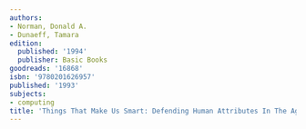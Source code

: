 ```yaml
---
authors:
- Norman, Donald A.
- Dunaeff, Tamara
edition:
  published: '1994'
  publisher: Basic Books
goodreads: '16868'
isbn: '9780201626957'
published: '1993'
subjects:
- computing
title: 'Things That Make Us Smart: Defending Human Attributes In The Age Of The Machine'
---
```


